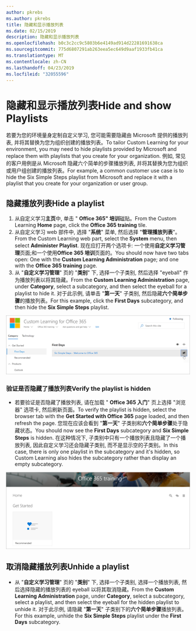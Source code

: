 ```yaml
---
author: pkrebs
ms.author: pkrebs
title: 隐藏和显示播放列表
ms.date: 02/15/2019
description: 隐藏和显示播放列表
ms.openlocfilehash: b0c3c2cc9c5803b6e4149ad914d22281691638ca
ms.sourcegitcommit: 775d6807291ab263eea5ec649d9aaf1933fb41ca
ms.translationtype: MT
ms.contentlocale: zh-CN
ms.lasthandoff: 04/23/2019
ms.locfileid: "32055596"
---
```

# <a name="hide-and-show-playlists"></a><span data-ttu-id="98e91-103">隐藏和显示播放列表</span><span class="sxs-lookup"><span data-stu-id="98e91-103">Hide and show Playlists</span></span>

<span data-ttu-id="98e91-104">若要为您的环境量身定制自定义学习, 您可能需要隐藏由 Microsoft 提供的播放列表, 并将其替换为您为组织创建的播放列表。</span><span class="sxs-lookup"><span data-stu-id="98e91-104">To tailor Custom Learning for your environment, you may need to hide playlists provided by Microsoft and replace them with playlists that you create for your organization.</span></span> <span data-ttu-id="98e91-105">例如, 常见的客户用例是从 Microsoft 隐藏六个简单的步骤播放列表, 并将其替换为您为组织或用户组创建的播放列表。</span><span class="sxs-lookup"><span data-stu-id="98e91-105">For example, a common customer use case is to hide the Six Simple Steps playlist from Microsoft and replace it with a playlist that you create for your organization or user group.</span></span> 

## <a name="hide-a-playlist"></a><span data-ttu-id="98e91-106">隐藏播放列表</span><span class="sxs-lookup"><span data-stu-id="98e91-106">Hide a playlist</span></span>

1. <span data-ttu-id="98e91-107">从自定义学习**主页**中, 单击 " **Office 365" 培训**磁贴。</span><span class="sxs-lookup"><span data-stu-id="98e91-107">From the Custom Learning **Home** page, click the **Office 365 training** tile.</span></span>
2. <span data-ttu-id="98e91-108">从自定义学习 web 部件中, 选择 "**系统**" 菜单, 然后选择 "**管理播放列表**"。</span><span class="sxs-lookup"><span data-stu-id="98e91-108">From the Custom Learning web part, select the **System** menu, then select **Administer Playlist**.</span></span> <span data-ttu-id="98e91-109">现在应打开两个选项卡: 一个使用**自定义学习管理**页面;和一个使用**Office 365 培训**页面的。</span><span class="sxs-lookup"><span data-stu-id="98e91-109">You should now have two tabs open: One with the **Custom Learning Administration** page; and one with the **Office 365 training** page.</span></span> 
3. <span data-ttu-id="98e91-110">从 "**自定义学习管理**" 页的 "**类别**" 下, 选择一个子类别, 然后选择 "eyeball" 作为播放列表以将其隐藏。</span><span class="sxs-lookup"><span data-stu-id="98e91-110">From the **Custom Learning Administration** page, under **Category**, select a subcategory, and then select the eyeball for a playlist to hide it.</span></span> <span data-ttu-id="98e91-111">对于此示例, 请单击 "**第一天**" 子类别, 然后隐藏**六个简单步骤**的播放列表。</span><span class="sxs-lookup"><span data-stu-id="98e91-111">For this example, click the **First Days** subcategory, and then hide the **Six Simple Steps** playlist.</span></span>  

![cg-hideplaylist](media/cg-hideplaylist.png)

### <a name="verify-the-playlist-is-hidden"></a><span data-ttu-id="98e91-113">验证是否隐藏了播放列表</span><span class="sxs-lookup"><span data-stu-id="98e91-113">Verify the playlist is hidden</span></span>
- <span data-ttu-id="98e91-114">若要验证是否隐藏了播放列表, 请在加载 " **Office 365 入门**" 页上选择 "浏览器" 选项卡, 然后刷新页面。</span><span class="sxs-lookup"><span data-stu-id="98e91-114">To verify the playlist is hidden, select the browser tab with the **Get Started with Office 365** page loaded, and then refresh the page.</span></span> <span data-ttu-id="98e91-115">您现在应该会看到 "**第一天**" 子类别和**六个简单步骤**处于隐藏状态。</span><span class="sxs-lookup"><span data-stu-id="98e91-115">You should now see the **First Days** subcategory and **Six Simple Steps** is hidden.</span></span> <span data-ttu-id="98e91-116">在这种情况下, 子类别中只有一个播放列表且隐藏了一个播放列表, 因此自定义学习还会隐藏子类别, 而不是显示空的子类别。</span><span class="sxs-lookup"><span data-stu-id="98e91-116">In this case, there is only one playlist in the subcategory and it's hidden, so Custom Learning also hides the subcategory rather than display an empty subcategory.</span></span> 

![cg-hideplaylistrefresh](media/cg-hideplaylistrefresh.png)

## <a name="unhide-a-playlist"></a><span data-ttu-id="98e91-118">取消隐藏播放列表</span><span class="sxs-lookup"><span data-stu-id="98e91-118">Unhide a playlist</span></span>

- <span data-ttu-id="98e91-119">从 "**自定义学习管理**" 页的 "**类别**" 下, 选择一个子类别, 选择一个播放列表, 然后选择隐藏的播放列表的 eyeball 以将其取消隐藏。</span><span class="sxs-lookup"><span data-stu-id="98e91-119">From the **Custom Learning Administration** page, under **Category**, select a subcategory, select a playlist, and then select the eyeball for the hidden playlist to unhide it.</span></span> <span data-ttu-id="98e91-120">对于此示例, 请隐藏 "**第一天**" 子类别下的**六个简单步骤**播放列表。</span><span class="sxs-lookup"><span data-stu-id="98e91-120">For this example, unhide the **Six Simple Steps** playlist under the **First Days** subcategory.</span></span>  

